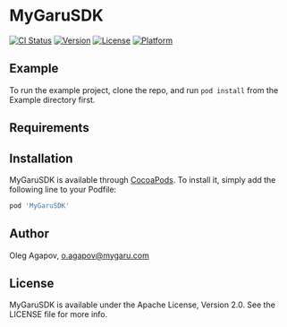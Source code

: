 # MyGaruSDK

[![CI Status](https://img.shields.io/travis/oleg_agapi/MyGaruSDK.svg?style=flat)](https://travis-ci.org/oleg_agapi/MyGaruSDK)
[![Version](https://img.shields.io/cocoapods/v/MyGaruSDK.svg?style=flat)](https://cocoapods.org/pods/MyGaruSDK)
[![License](https://img.shields.io/cocoapods/l/MyGaruSDK.svg?style=flat)](https://cocoapods.org/pods/MyGaruSDK)
[![Platform](https://img.shields.io/cocoapods/p/MyGaruSDK.svg?style=flat)](https://cocoapods.org/pods/MyGaruSDK)

## Example

To run the example project, clone the repo, and run `pod install` from the Example directory first.

## Requirements

## Installation

MyGaruSDK is available through [CocoaPods](https://cocoapods.org). To install
it, simply add the following line to your Podfile:

```ruby
pod 'MyGaruSDK'
```

## Author

Oleg Agapov, o.agapov@mygaru.com

## License

MyGaruSDK is available under the Apache License, Version 2.0. See the LICENSE file for more info.
